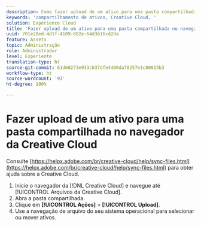 ```yaml
---
description: Como fazer upload de um ativo para uma pasta compartilhada do navegador da Creative Cloud para a Experience Cloud.
keywords: 'compartilhamento de ativos, Creative Cloud, '
solution: Experience Cloud
title: 'Fazer upload de um ativo para uma pasta compartilhada no navegador da Creative Cloud '
uuid: 701e28ed-4d1f-4109-882e-64d3b16cd2da
feature: Assets
topic: Administração
role: Administrador
level: Experiente
translation-type: ht
source-git-commit: 61d60273e933c637dfe4400da78257e1c80015b3
workflow-type: ht
source-wordcount: '93'
ht-degree: 100%

---
```



# Fazer upload de um ativo para uma pasta compartilhada no navegador da Creative Cloud

Consulte [https://helpx.adobe.com/br/creative-cloud/help/sync-files.html](https://helpx.adobe.com/br/creative-cloud/help/sync-files.html) para obter ajuda sobre a Creative Cloud.

1. Inicie o navegador da [!DNL Creative Cloud] e navegue até [!UICONTROL Arquivos da Creative Cloud].
1. Abra a pasta compartilhada.
1. Clique em **[!UICONTROL Ações]** > **[!UICONTROL Upload]**.
1. Use a navegação de arquivo do seu sistema operacional para selecionar ou mover ativos.

